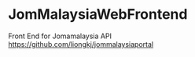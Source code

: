 # JomMalaysiaWebFrontend
Front End for Jomamalaysia API https://github.com/liongkj/jommalaysiaportal
